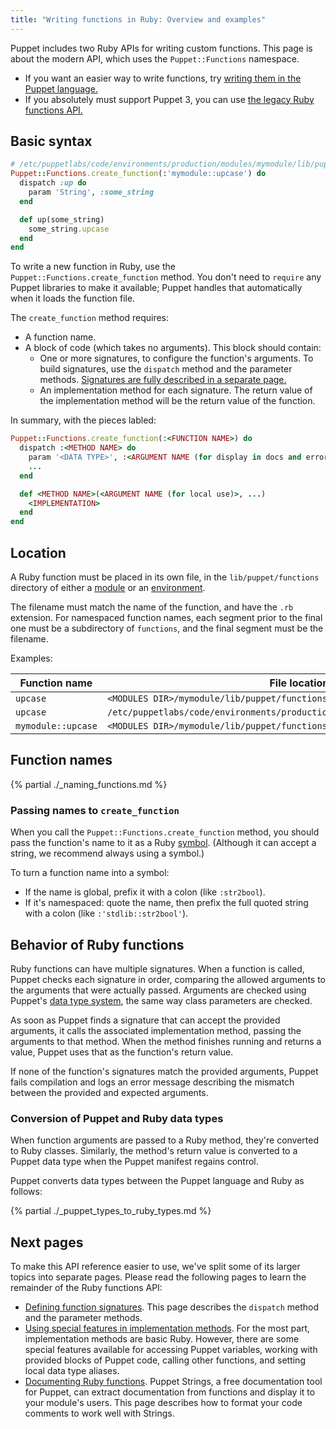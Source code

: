 ```yaml
---
title: "Writing functions in Ruby: Overview and examples"
---
```


[func_puppet]: todo
[func_legacy]: todo
[signatures]: todo
[module]: todo
[environment]: todo
[symbol]: todo
[data types]: todo
[implementation]: todo
[documenting]: todo

Puppet includes two Ruby APIs for writing custom functions. This page is about the modern API, which uses the `Puppet::Functions` namespace.

* If you want an easier way to write functions, try [writing them in the Puppet language.][func_puppet]
* If you absolutely must support Puppet 3, you can use [the legacy Ruby functions API.][func_legacy]

## Basic syntax

``` ruby
# /etc/puppetlabs/code/environments/production/modules/mymodule/lib/puppet/functions/mymodule/upcase.rb
Puppet::Functions.create_function(:'mymodule::upcase') do
  dispatch :up do
    param 'String', :some_string
  end

  def up(some_string)
    some_string.upcase
  end
end
```

To write a new function in Ruby, use the `Puppet::Functions.create_function` method. You don't need to `require` any Puppet libraries to make it available; Puppet handles that automatically when it loads the function file.

The `create_function` method requires:

* A function name.
* A block of code (which takes no arguments). This block should contain:
    * One or more signatures, to configure the function's arguments. To build signatures, use the `dispatch` method and the parameter methods. [Signatures are fully described in a separate page.][signatures]
    * An implementation method for each signature. The return value of the implementation method will be the return value of the function.

In summary, with the pieces labled:

``` ruby
Puppet::Functions.create_function(:<FUNCTION NAME>) do
  dispatch :<METHOD NAME> do
    param '<DATA TYPE>', :<ARGUMENT NAME (for display in docs and errors)>
    ...
  end

  def <METHOD NAME>(<ARGUMENT NAME (for local use)>, ...)
    <IMPLEMENTATION>
  end
end
```

## Location

A Ruby function must be placed in its own file, in the `lib/puppet/functions` directory of either a [module][] or an [environment][].

The filename must match the name of the function, and have the `.rb` extension. For namespaced function names, each segment prior to the final one must be a subdirectory of `functions`, and the final segment must be the filename.

Examples:

Function name      | File location
-------------------|--------------
`upcase`           | `<MODULES DIR>/mymodule/lib/puppet/functions/upcase.rb`
`upcase`           | `/etc/puppetlabs/code/environments/production/lib/puppet/functions/upcase.rb`
`mymodule::upcase` | `<MODULES DIR>/mymodule/lib/puppet/functions/mymodule/upcase.rb`


## Function names

{% partial ./_naming_functions.md %}

### Passing names to `create_function`

When you call the `Puppet::Functions.create_function` method, you should pass the function's name to it as a Ruby [symbol][]. (Although it can accept a string, we recommend always using a symbol.)

To turn a function name into a symbol:

* If the name is global, prefix it with a colon (like `:str2bool`).
* If it's namespaced: quote the name, then prefix the full quoted string with a colon (like `:'stdlib::str2bool'`).

## Behavior of Ruby functions

Ruby functions can have multiple signatures. When a function is called, Puppet checks each signature in order, comparing the allowed arguments to the arguments that were actually passed. Arguments are checked using Puppet's [data type system][data types], the same way class parameters are checked.

As soon as Puppet finds a signature that can accept the provided arguments, it calls the associated implementation method, passing the arguments to that method. When the method finishes running and returns a value, Puppet uses that as the function's return value.

If none of the function's signatures match the provided arguments, Puppet fails compilation and logs an error message describing the mismatch between the provided and expected arguments.

### Conversion of Puppet and Ruby data types

When function arguments are passed to a Ruby method, they're converted to Ruby classes. Similarly, the method's return value is converted to a Puppet data type when the Puppet manifest regains control.

Puppet converts data types between the Puppet language and Ruby as follows:

{% partial ./_puppet_types_to_ruby_types.md %}


## Next pages

To make this API reference easier to use, we've split some of its larger topics into separate pages. Please read the following pages to learn the remainder of the Ruby functions API:

* [Defining function signatures][signatures]. This page describes the `dispatch` method and the parameter methods.
* [Using special features in implementation methods][implementation]. For the most part, implementation methods are basic Ruby. However, there are some special features available for accessing Puppet variables, working with provided blocks of Puppet code, calling other functions, and setting local data type aliases.
* [Documenting Ruby functions][documenting]. Puppet Strings, a free documentation tool for Puppet, can extract documentation from functions and display it to your module's users. This page describes how to format your code comments to work well with Strings.
